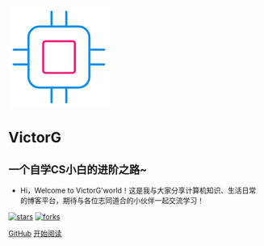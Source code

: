 ![logo](_media/logo.png)

# VictorG

## 一个自学CS小白的进阶之路~

- Hi，Welcome to VictorG'world！这是我与大家分享计算机知识、生活日常的博客平台，期待与各位志同道合的小伙伴一起交流学习！
    
[![stars](https://badgen.net/github/stars/6CSg/6CSg.github.io?icon=github&color=4ab8a1)](https://github.com/6CSg/6CSg.github.io) [![forks](https://badgen.net/github/forks/6CSg/6CSg.github.io?icon=github&color=4ab8a1)](https://github.com/6CSg/6CSg.github.io) 

[GitHub](<https://github.com/6CSg/>)
[开始阅读](README.md)
